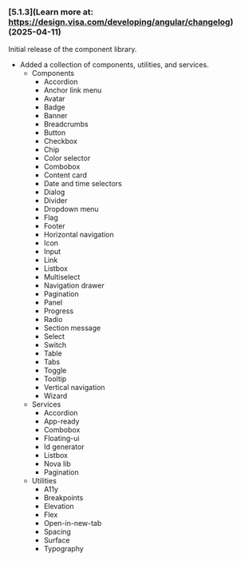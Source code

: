 <!--
 *              © 2025 Visa
 *
 * Licensed under the Apache License, Version 2.0 (the "License");
 * you may not use this file except in compliance with the License.
 * You may obtain a copy of the License at
 *
 *         http://www.apache.org/licenses/LICENSE-2.0
 *
 * Unless required by applicable law or agreed to in writing, software
 * distributed under the License is distributed on an "AS IS" BASIS,
 * WITHOUT WARRANTIES OR CONDITIONS OF ANY KIND, either express or implied.
 * See the License for the specific language governing permissions and
 * limitations under the License.
 *
 -->
 
### [5.1.3](Learn more at: https://design.visa.com/developing/angular/changelog) (2025-04-11)

Initial release of the component library.

- Added a collection of components, utilities, and services.
  - Components
    - Accordion
    - Anchor link menu
    - Avatar
    - Badge
    - Banner
    - Breadcrumbs
    - Button
    - Checkbox
    - Chip
    - Color selector
    - Combobox
    - Content card
    - Date and time selectors
    - Dialog
    - Divider
    - Dropdown menu
    - Flag
    - Footer
    - Horizontal navigation
    - Icon
    - Input
    - Link
    - Listbox
    - Multiselect
    - Navigation drawer
    - Pagination
    - Panel
    - Progress
    - Radio
    - Section message
    - Select
    - Switch
    - Table
    - Tabs
    - Toggle
    - Tooltip
    - Vertical navigation
    - Wizard
  - Services
    - Accordion
    - App-ready
    - Combobox
    - Floating-ui
    - Id generator
    - Listbox
    - Nova lib
    - Pagination
  - Utilities
    - A11y
    - Breakpoints
    - Elevation
    - Flex
    - Open-in-new-tab
    - Spacing
    - Surface
    - Typography
